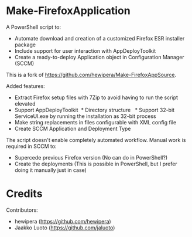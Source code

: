 # Make-FirefoxApplication

A PowerShell script to:

* Automate download and creation of a customized Firefox ESR installer package
* Include support for user interaction with AppDeployToolkit
* Create a ready-to-deploy Application object in Configuration Manager (SCCM)

This is a fork of <https://github.com/hewipera/Make-FirefoxAppSource>.

Added features:

* Extract Firefox setup files with 7Zip to avoid having to run the script elevated
* Support AppDeployToolkit
  * Directory structure
  * Support 32-bit ServiceUI.exe by running the installation as 32-bit process
* Make string replacements in files configurable with XML config file
* Create SCCM Application and Deployment Type


The script doesn't enable completely automated workflow. Manual work is required in SCCM to:

* Supercede previous Firefox version (No can do in PowerShell?)
* Create the deployments (This is possible in PowerShell, but I prefer doing it manually just in case)

# Credits

Contributors:

- hewipera (<https://github.com/hewipera>)
- Jaakko Luoto (<https://github.com/jaluoto>)
